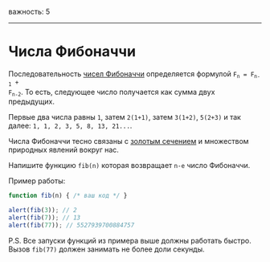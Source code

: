 важность: 5

---

# Числа Фибоначчи

Последовательность [чисел Фибоначчи](https://ru.wikipedia.org/wiki/Числа_Фибоначчи) определяется формулой <code>F<sub>n</sub> = F<sub>n-1</sub> + F<sub>n-2</sub></code>. То есть, следующее число получается как сумма двух предыдущих.

Первые два числа равны `1`, затем `2(1+1)`, затем `3(1+2)`, `5(2+3)` и так далее: `1, 1, 2, 3, 5, 8, 13, 21...`.

Числа Фибоначчи тесно связаны с [золотым сечением](https://ru.wikipedia.org/wiki/Золотое_сечение) и множеством природных явлений вокруг нас.

Напишите функцию `fib(n)` которая возвращает `n-е` число Фибоначчи.

Пример работы:

```js
function fib(n) { /* ваш код */ }

alert(fib(3)); // 2
alert(fib(7)); // 13
alert(fib(77)); // 5527939700884757
```

P.S. Все запуски функций из примера выше должны работать быстро. Вызов `fib(77)` должен занимать не более доли секунды.
